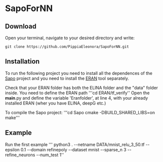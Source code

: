 # SapoForNN

## Download
Open your terminal, navigate to your desired directory and write:

``git clone https://github.com/PippiaEleonora/SapoForNN.git``

## Installation

To run the following project you need to install all the dependences of the [Sapo](https://github.com/dreossi/sapo) project and you need to install the [ERAN](https://github.com/eth-sri/eran/tree/45edbce4dcbeeffb1d77c4f056f2725868b73ef5) tool separately.

Check that your ERAN folder has both the ELINA folder and the "data" folder inside.
You need to define the ERAN path
'''cd ERAN/tf_verify''
Open the __main__.py and define the variable 'Eranfolder', at line 4, with your already installed ERAN (wher you have ELINA, deepG etc.)


To compile the Sapo project:
'''cd Sapo
cmake -DBUILD_SHARED_LIBS=on
make'''

## Example
Run the first example
'''
python3 . --netname DATA/mnist_relu_3_50.tf --epsilon 0.1 --domain refinepoly --dataset mnist --sparse_n 3 --refine_neurons --num_test 1''

